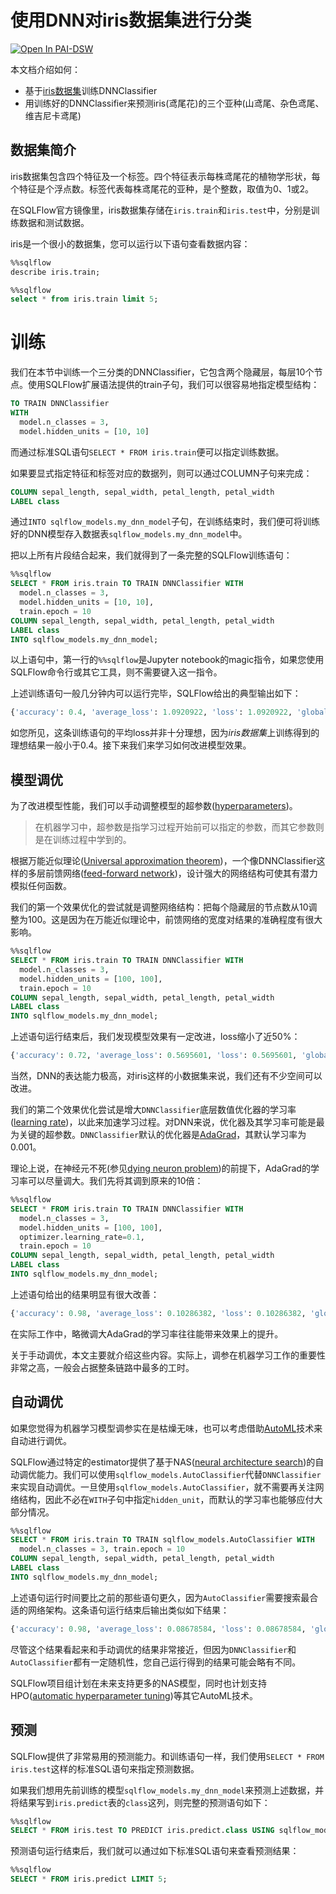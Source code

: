 # 使用DNN对iris数据集进行分类

<a href="https://dsw-dev.data.aliyun.com/?fileUrl=http://cdn.sqlflow.tech/sqlflow/tutorials/latest/iris-dnn.ipynb&fileName=sqlflow_tutorial_iris_dnn.ipynb">
  <img alt="Open In PAI-DSW" src="https://pai-public-data.oss-cn-beijing.aliyuncs.com/EN-pai-dsw.svg">
</a>

本文档介绍如何：
- 基于[iris数据集](https://en.wikipedia.org/wiki/Iris_flower_data_set)训练DNNClassifier
- 用训练好的DNNClassifier来预测iris(鸢尾花)的三个亚种(山鸢尾、杂色鸢尾、维吉尼卡鸢尾)

## 数据集简介

iris数据集包含四个特征及一个标签。四个特征表示每株鸢尾花的植物学形状，每个特征是个浮点数。标签代表每株鸢尾花的亚种，是个整数，取值为0、1或2。

在SQLFlow官方镜像里，iris数据集存储在`iris.train`和`iris.test`中，分别是训练数据和测试数据。

iris是一个很小的数据集，您可以运行以下语句查看数据内容：

```sql
%%sqlflow
describe iris.train;
```

```sql
%%sqlflow
select * from iris.train limit 5;
```

# 训练

我们在本节中训练一个三分类的DNNClassifier，它包含两个隐藏层，每层10个节点。使用SQLFlow扩展语法提供的train子句，我们可以很容易地指定模型结构：

```sql
TO TRAIN DNNClassifier
WITH
  model.n_classes = 3,
  model.hidden_units = [10, 10]
```

而通过标准SQL语句`SELECT * FROM iris.train`便可以指定训练数据。

如果要显式指定特征和标签对应的数据列，则可以通过COLUMN子句来完成：

```sql
COLUMN sepal_length, sepal_width, petal_length, petal_width
LABEL class
```

通过`INTO sqlflow_models.my_dnn_model`子句，在训练结束时，我们便可将训练好的DNN模型存入数据表`sqlflow_models.my_dnn_model`中。

把以上所有片段结合起来，我们就得到了一条完整的SQLFlow训练语句：

```sql
%%sqlflow
SELECT * FROM iris.train TO TRAIN DNNClassifier WITH
  model.n_classes = 3,
  model.hidden_units = [10, 10],
  train.epoch = 10
COLUMN sepal_length, sepal_width, petal_length, petal_width
LABEL class
INTO sqlflow_models.my_dnn_model;
```

以上语句中，第一行的`%%sqlflow`是Jupyter notebook的magic指令，如果您使用SQLFlow命令行或其它工具，则不需要键入这一指令。

上述训练语句一般几分钟内可以运行完毕，SQLFlow给出的典型输出如下：

```python
{'accuracy': 0.4, 'average_loss': 1.0920922, 'loss': 1.0920922, 'global_step': 1100}
```
如您所见，这条训练语句的平均loss并非十分理想，因为*iris数据集*上训练得到的理想结果一般小于0.4。接下来我们来学习如何改进模型效果。

## 模型调优

为了改进模型性能，我们可以手动调整模型的超参数([hyperparameters](https://en.wikipedia.org/wiki/Hyperparameter_(machine_learning)))。
> 在机器学习中，超参数是指学习过程开始前可以指定的参数，而其它参数则是在训练过程中学到的。

根据万能近似理论([Universal approximation theorem](https://en.wikipedia.org/wiki/Universal_approximation_theorem))，一个像DNNClassifier这样的多层前馈网络([feed-forward network](https://en.wikipedia.org/wiki/Feedforward_neural_network))，设计强大的网络结构可使其有潜力模拟任何函数。

我们的第一个效果优化的尝试就是调整网络结构：把每个隐藏层的节点数从10调整为100。这是因为在万能近似理论中，前馈网络的宽度对结果的准确程度有很大影响。

```sql
%%sqlflow
SELECT * FROM iris.train TO TRAIN DNNClassifier WITH
  model.n_classes = 3,
  model.hidden_units = [100, 100],
  train.epoch = 10
COLUMN sepal_length, sepal_width, petal_length, petal_width
LABEL class
INTO sqlflow_models.my_dnn_model;
```

上述语句运行结束后，我们发现模型效果有一定改进，loss缩小了近50%：

```python
{'accuracy': 0.72, 'average_loss': 0.5695601, 'loss': 0.5695601, 'global_step': 1100}
```

当然，DNN的表达能力极高，对iris这样的小数据集来说，我们还有不少空间可以改进。

我们的第二个效果优化尝试是增大`DNNClassifier`底层数值优化器的学习率([learning rate](https://en.wikipedia.org/wiki/Learning_rate))，以此来加速学习过程。对DNN来说，优化器及其学习率可能是最为关键的超参数。`DNNClassifier`默认的优化器是[AdaGrad](https://en.wikipedia.org/wiki/Stochastic_gradient_descent#AdaGrad)，其默认学习率为0.001。

理论上说，在神经元不死(参见[dying neuron problem](https://en.wikipedia.org/wiki/Rectifier_(neural_networks)#Potential_problems))的前提下，AdaGrad的学习率可以尽量调大。我们先将其调到原来的10倍：

```sql
%%sqlflow
SELECT * FROM iris.train TO TRAIN DNNClassifier WITH
  model.n_classes = 3,
  model.hidden_units = [100, 100],
  optimizer.learning_rate=0.1,
  train.epoch = 10
COLUMN sepal_length, sepal_width, petal_length, petal_width
LABEL class
INTO sqlflow_models.my_dnn_model;
```

上述语句给出的结果明显有很大改善：

```python
{'accuracy': 0.98, 'average_loss': 0.10286382, 'loss': 0.10286382, 'global_step': 1100}
```

在实际工作中，略微调大AdaGrad的学习率往往能带来效果上的提升。

关于手动调优，本文主要就介绍这些内容。实际上，调参在机器学习工作的重要性非常之高，一般会占据整条链路中最多的工时。

## 自动调优

如果您觉得为机器学习模型调参实在是枯燥无味，也可以考虑借助[AutoML](https://en.wikipedia.org/wiki/Automated_machine_learning)技术来自动进行调优。

SQLFlow通过特定的estimator提供了基于NAS([neural architecture search](https://en.wikipedia.org/wiki/Neural_architecture_search))的自动调优能力。我们可以使用`sqlflow_models.AutoClassifier`代替`DNNClassifier`来实现自动调优。一旦使用`sqlflow_models.AutoClassifier`，就不需要再关注网络结构，因此不必在`WITH`子句中指定`hidden_unit`，而默认的学习率也能够应付大部分情况。

```sql
%%sqlflow
SELECT * FROM iris.train TO TRAIN sqlflow_models.AutoClassifier WITH
  model.n_classes = 3, train.epoch = 10
COLUMN sepal_length, sepal_width, petal_length, petal_width
LABEL class
INTO sqlflow_models.my_dnn_model;
```

上述语句运行时间要比之前的那些语句更久，因为`AutoClassifier`需要搜索最合适的网络架构。这条语句运行结束后输出类似如下结果：

```python
{'accuracy': 0.98, 'average_loss': 0.08678584, 'loss': 0.08678584, 'global_step': 1000}

```

尽管这个结果看起来和手动调优的结果非常接近，但因为`DNNClassifier`和`AutoClassifier`都有一定随机性，您自己运行得到的结果可能会略有不同。

SQLFlow项目组计划在未来支持更多的NAS模型，同时也计划支持HPO([automatic hyperparameter tuning](https://en.wikipedia.org/wiki/Automated_machine_learning#Hyperparameter_optimization_and_model_selection))等其它AutoML技术。

## 预测

SQLFlow提供了非常易用的预测能力。和训练语句一样，我们使用`SELECT * FROM iris.test`这样的标准SQL语句来指定预测数据。

如果我们想用先前训练的模型`sqlflow_models.my_dnn_model`来预测上述数据，并将结果写到`iris.predict`表的`class`这列，则完整的预测语句如下：

```sql
%%sqlflow
SELECT * FROM iris.test TO PREDICT iris.predict.class USING sqlflow_models.my_dnn_model;
```
预测语句运行结束后，我们就可以通过如下标准SQL语句来查看预测结果：

```sql
%%sqlflow
SELECT * FROM iris.predict LIMIT 5;
```
